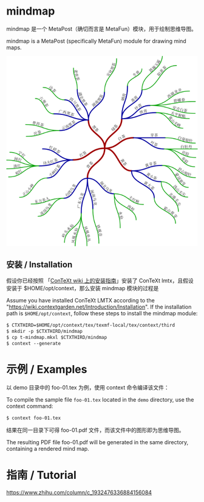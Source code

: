 # mindmap

mindmap 是一个 MetaPost（确切而言是 MetaFun）模块，用于绘制思维导图。

mindmap is a MetaPost (specifically MetaFun) module for drawing mind maps.

![demo](demo/demo.png)

## 安装 / Installation

假设你已经按照 「[ConTeXt wiki 上的安装指南](https://wiki.contextgarden.net/Introduction/Installation)」安装了 ConTeXt lmtx，且假设安装于 $HOME/opt/context，那么安装 mindmap 模块的过程是

Assume you have installed ConTeXt LMTX according to the "https://wiki.contextgarden.net/Introduction/Installation". If the installation path is `$HOME/opt/context`, follow these steps to install the mindmap module:

```console
$ CTXTHIRD=$HOME/opt/context/tex/texmf-local/tex/context/third
$ mkdir -p $CTXTHIRD/mindmap
$ cp t-mindmap.mkxl $CTXTHIRD/mindmap
$ context --generate
```

# 示例 / Examples

以 demo 目录中的 foo-01.tex 为例，使用 context 命令编译该文件：

To compile the sample file `foo-01.tex` located in the `demo` directory, use the context command:

```console
$ context foo-01.tex
```

结果在同一目录下可得 foo-01.pdf 文件，而该文件中的图形即为思维导图。

The resulting PDF file foo-01.pdf will be generated in the same directory, containing a rendered mind map.

# 指南 / Tutorial

https://www.zhihu.com/column/c_1932476336884156084
